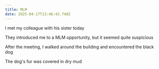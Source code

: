```yaml
---
title: MLM
date: 2025-04-17T13:46:43.740Z
---
```


I met my colleague with his sister today

They introduced me to a MLM opportunity, but it seemed quite suspicious

After the meeting, I walked around the building and encountered the black dog

The dog's fur was covered in dry mud
